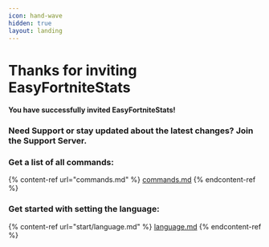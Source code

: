 ```yaml
---
icon: hand-wave
hidden: true
layout: landing
---
```


# Thanks for inviting EasyFortniteStats

#### You have successfully invited EasyFortniteStats!&#x20;

### Need Support or stay updated about the latest changes? Join the Support Server.

### Get a list of all commands:

{% content-ref url="commands.md" %}
[commands.md](commands.md)
{% endcontent-ref %}

### Get started with setting the language:

{% content-ref url="start/language.md" %}
[language.md](start/language.md)
{% endcontent-ref %}
